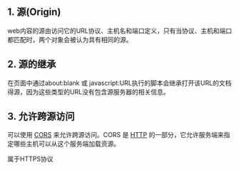 ## 1. 源(Origin)

web内容的源由访问它的URL协议、主机名和端口定义，只有当协议、主机和端口都匹配时，两个对象会被认为具有相同的源。

## 2. 源的继承

在页面中通过about:blank 或 javascript:URL执行的脚本会继承打开该URL的文档得源，因为这些类型的URL没有包含源服务器的相关信息。

## 3. 允许跨源访问

可以使用 [CORS](https://developer.mozilla.org/zh-CN/docs/Web/HTTP/CORS) 来允许跨源访问。CORS 是 [HTTP](https://developer.mozilla.org/zh-CN/docs/Glossary/HTTP) 的一部分，它允许服务端来指定哪些主机可以从这个服务端加载资源。

属于HTTPS协议

